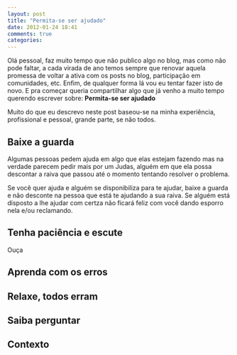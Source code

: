 ```yaml
---
layout: post
title: "Permita-se ser ajudado"
date: 2012-01-24 18:41
comments: true
categories: 
---
```


Olá pessoal, faz muito tempo que não publico algo no blog, mas como não pode faltar, a cada virada de ano temos sempre que renovar aquela promessa de voltar a ativa com os posts no blog, participação em comunidades, etc. Enfim, de qualquer forma lá vou eu tentar fazer isto de novo. E pra começar queria compartilhar algo que já venho a muito tempo querendo escrever sobre: **Permita-se ser ajudado**

Muito do que eu descrevo neste post baseou-se na minha experiência, profissional e pessoal, grande parte, se não todos.

## Baixe a guarda

Algumas pessoas pedem ajuda em algo que elas estejam fazendo mas na verdade parecem pedir mais por um Judas, alguém em que ela possa descontar a raiva que passou até o momento tentando resolver o problema.

Se você quer ajuda e alguém se disponibiliza para te ajudar, baixe a guarda e não desconte na pessoa que está te ajudando a sua raiva. Se alguém está disposto a lhe ajudar com certza não ficará feliz com você dando esporro nela e/ou reclamando.

## Tenha paciência e escute
Ouça

## Aprenda com os erros

## Relaxe, todos erram

## Saiba perguntar

## Contexto
